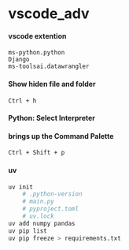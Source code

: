 # vscode_adv

#### vscode extention
`ms-python.python`<br>
`Django`<br>
`ms-toolsai.datawrangler`<br>

#### Show hiden file and folder 
`Ctrl + h`

#### Python: Select Interpreter
#### brings up the Command Palette
`Ctrl + Shift + p`

#### uv
```bash
uv init
    # .python-version
    # main.py
    # pyproject.toml
    # uv.lock
uv add numpy pandas
uv pip list
uv pip freeze > requirements.txt
```
